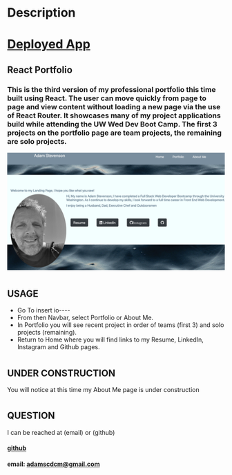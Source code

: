 # Description
# [Deployed App](https://adams1971.github.io/React-Portfolio20/)
## React Portfolio

### This is the third version of my professional portfolio this time built using React. The user can move quickly from page to page and view content without loading a new page via the use of React Router. It showcases many of my project applications build while attending the UW Wed Dev Boot Camp. The first 3 projects on the portfolio page are team projects, the remaining are solo projects. 


![PortfolioScreenShot](src/assets/Images/portfolioHomePgSS.png)
#
## USAGE
* Go To insert io----
* From then Navbar, select Portfolio or About Me.
* In Portfolio you will see recent project in order of teams (first 3) and solo projects (remaining).
* Return to Home where you will find links to my Resume, LinkedIn, Instagram and Github pages.  
#
## UNDER CONSTRUCTION
You will notice at this time my About Me page is under construction
#
## QUESTION
I can be reached at (email) or (github)

#### [github](https://github.com/adams1971)

#### email: adamscdcm@gmail.com